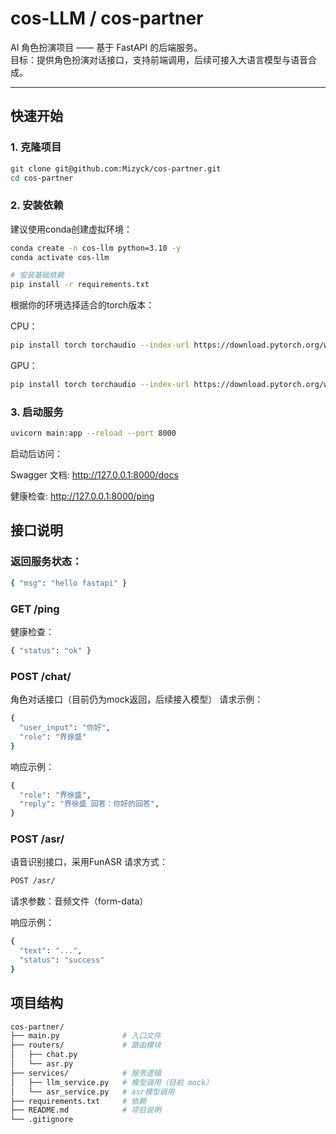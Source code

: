 # cos-LLM / cos-partner

AI 角色扮演项目 —— 基于 FastAPI 的后端服务。  
目标：提供角色扮演对话接口，支持前端调用，后续可接入大语言模型与语音合成。

---

## 快速开始

### 1. 克隆项目
```bash
git clone git@github.com:Mizyck/cos-partner.git
cd cos-partner
```

### 2. 安装依赖

建议使用conda创建虚拟环境：
```bash
conda create -n cos-llm python=3.10 -y
conda activate cos-llm

# 安装基础依赖
pip install -r requirements.txt
```
根据你的环境选择适合的torch版本：

CPU：
```bash
pip install torch torchaudio --index-url https://download.pytorch.org/whl/cpu
```
GPU：
```bash
pip install torch torchaudio --index-url https://download.pytorch.org/whl/cu118
```

### 3. 启动服务
```bash
uvicorn main:app --reload --port 8000
```

启动后访问：

Swagger 文档: http://127.0.0.1:8000/docs

健康检查: http://127.0.0.1:8000/ping

## 接口说明

### 返回服务状态：
```bash
{ "msg": "hello fastapi" }
```

### GET /ping
健康检查：
```bash
{ "status": "ok" }
```

### POST /chat/
角色对话接口（目前仍为mock返回，后续接入模型）
请求示例：
```bash
{
  "user_input": "你好",
  "role": "界徐盛"
}
```
响应示例：
```bash
{
  "role": "界徐盛",
  "reply": "界徐盛 回答：你好的回答",
}
```
### POST /asr/
语音识别接口，采用FunASR
请求方式： 
```bash
POST /asr/
```
请求参数：音频文件（form-data）

响应示例：
```bash
{
  "text": "...",
  "status": "success"
}
```


## 项目结构
```bash
cos-partner/
├── main.py              # 入口文件
├── routers/             # 路由模块
│   ├── chat.py
│   └── asr.py
├── services/            # 服务逻辑
│   ├── llm_service.py   # 模型调用（目前 mock）
│   └── asr_service.py   # asr模型调用
├── requirements.txt     # 依赖
├── README.md            # 项目说明
└── .gitignore
```

